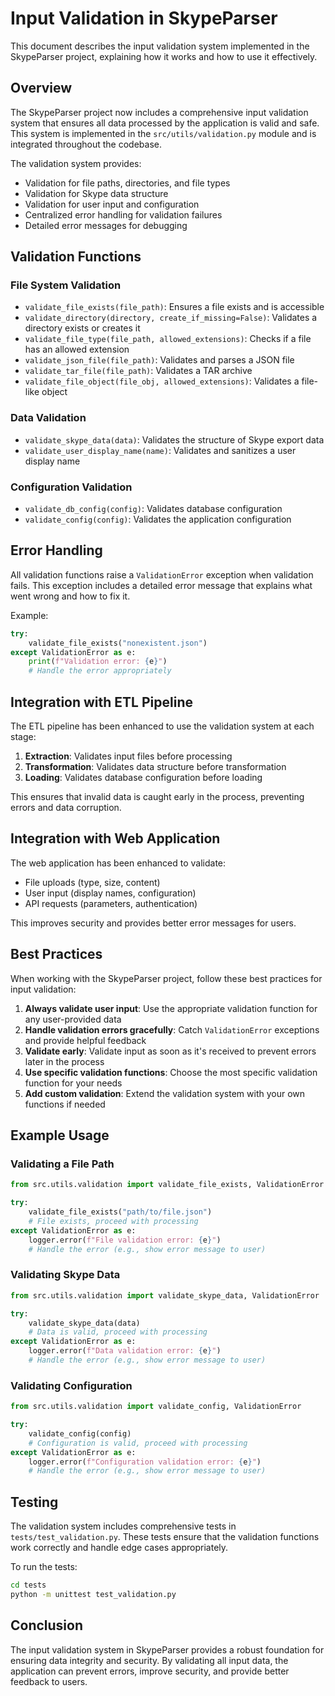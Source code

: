 # Input Validation in SkypeParser

This document describes the input validation system implemented in the SkypeParser project, explaining how it works and how to use it effectively.

## Overview

The SkypeParser project now includes a comprehensive input validation system that ensures all data processed by the application is valid and safe. This system is implemented in the `src/utils/validation.py` module and is integrated throughout the codebase.

The validation system provides:

- Validation for file paths, directories, and file types
- Validation for Skype data structure
- Validation for user input and configuration
- Centralized error handling for validation failures
- Detailed error messages for debugging

## Validation Functions

### File System Validation

- `validate_file_exists(file_path)`: Ensures a file exists and is accessible
- `validate_directory(directory, create_if_missing=False)`: Validates a directory exists or creates it
- `validate_file_type(file_path, allowed_extensions)`: Checks if a file has an allowed extension
- `validate_json_file(file_path)`: Validates and parses a JSON file
- `validate_tar_file(file_path)`: Validates a TAR archive
- `validate_file_object(file_obj, allowed_extensions)`: Validates a file-like object

### Data Validation

- `validate_skype_data(data)`: Validates the structure of Skype export data
- `validate_user_display_name(name)`: Validates and sanitizes a user display name

### Configuration Validation

- `validate_db_config(config)`: Validates database configuration
- `validate_config(config)`: Validates the application configuration

## Error Handling

All validation functions raise a `ValidationError` exception when validation fails. This exception includes a detailed error message that explains what went wrong and how to fix it.

Example:

```python
try:
    validate_file_exists("nonexistent.json")
except ValidationError as e:
    print(f"Validation error: {e}")
    # Handle the error appropriately
```

## Integration with ETL Pipeline

The ETL pipeline has been enhanced to use the validation system at each stage:

1. **Extraction**: Validates input files before processing
2. **Transformation**: Validates data structure before transformation
3. **Loading**: Validates database configuration before loading

This ensures that invalid data is caught early in the process, preventing errors and data corruption.

## Integration with Web Application

The web application has been enhanced to validate:

- File uploads (type, size, content)
- User input (display names, configuration)
- API requests (parameters, authentication)

This improves security and provides better error messages for users.

## Best Practices

When working with the SkypeParser project, follow these best practices for input validation:

1. **Always validate user input**: Use the appropriate validation function for any user-provided data
2. **Handle validation errors gracefully**: Catch `ValidationError` exceptions and provide helpful feedback
3. **Validate early**: Validate input as soon as it's received to prevent errors later in the process
4. **Use specific validation functions**: Choose the most specific validation function for your needs
5. **Add custom validation**: Extend the validation system with your own functions if needed

## Example Usage

### Validating a File Path

```python
from src.utils.validation import validate_file_exists, ValidationError

try:
    validate_file_exists("path/to/file.json")
    # File exists, proceed with processing
except ValidationError as e:
    logger.error(f"File validation error: {e}")
    # Handle the error (e.g., show error message to user)
```

### Validating Skype Data

```python
from src.utils.validation import validate_skype_data, ValidationError

try:
    validate_skype_data(data)
    # Data is valid, proceed with processing
except ValidationError as e:
    logger.error(f"Data validation error: {e}")
    # Handle the error (e.g., show error message to user)
```

### Validating Configuration

```python
from src.utils.validation import validate_config, ValidationError

try:
    validate_config(config)
    # Configuration is valid, proceed with processing
except ValidationError as e:
    logger.error(f"Configuration validation error: {e}")
    # Handle the error (e.g., show error message to user)
```

## Testing

The validation system includes comprehensive tests in `tests/test_validation.py`. These tests ensure that the validation functions work correctly and handle edge cases appropriately.

To run the tests:

```bash
cd tests
python -m unittest test_validation.py
```

## Conclusion

The input validation system in SkypeParser provides a robust foundation for ensuring data integrity and security. By validating all input data, the application can prevent errors, improve security, and provide better feedback to users.